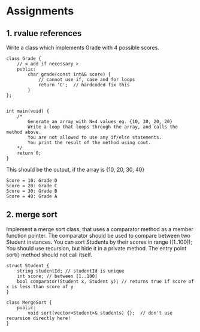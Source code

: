 # Assignments

## 1. rvalue references

Write a class which implements Grade with 4 possible scores.

```
class Grade {
    // < add if necessary >
    public:
        char grade(const int&& score) {
            // cannot use if, case and for loops
            return 'C';  // hardcoded fix this
        }
};


int main(void) {
    /*
        Generate an array with N=4 values eg. {10, 30, 20, 20}
        Write a loop that loops through the array, and calls the method above.
        You are not allowed to use any if/else statements.
        You print the result of the method using cout.
    */
    return 0;
}
```

This should be the output, if the array is {10, 20, 30, 40}

```
Score = 10: Grade D
Score = 20: Grade C
Score = 30: Grade B
Score = 40: Grade A
```

## 2. merge sort
Implement a merge sort class, that uses a comparator method as a member function pointer.
The comparator should be used to compare between two Student instances.
You can sort Students by their scores in range ([1..100]);
You should use recursion, but hide it in a private method. The entry point sort() method should
not call itself.

```
struct Student {
    string studentId; // studentId is unique
    int score; // between [1..100]
    bool comparator(Student x, Student y); // returns true if score of x is less than score of y
}

class MergeSort {
    public:
        void sort(vector<Student>& students) {};  // don't use recursion directly here!
}
```
